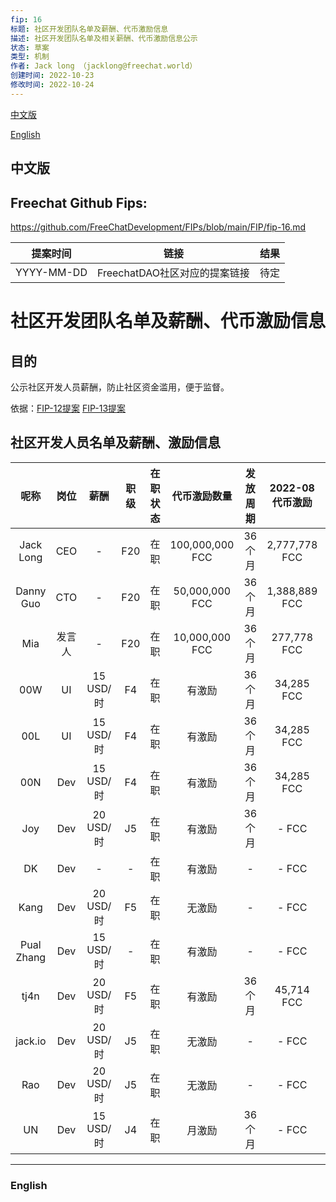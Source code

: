 ```yaml
---
fip: 16
标题: 社区开发团队名单及薪酬、代币激励信息
描述: 社区开发团队名单及相关薪酬、代币激励信息公示
状态: 草案
类型: 机制
作者: Jack long （jacklong@freechat.world）
创建时间: 2022-10-23
修改时间: 2022-10-24
---
```


[中文版](#1)

[English](#2)

<h2 id="1">中文版</h2>

## Freechat Github Fips: 

https://github.com/FreeChatDevelopment/FIPs/blob/main/FIP/fip-16.md


  | 提案时间 | 链接 | 结果 |
  |:-:|:-:|:-:|
  | YYYY-MM-DD |FreechatDAO社区对应的提案链接|待定|

# 社区开发团队名单及薪酬、代币激励信息

## 目的
公示社区开发人员薪酬，防止社区资金滥用，便于监督。

依据：[FIP-12提案](https://snapshot.org/#/freechatdao.eth/proposal/0x56a07c7f382b5a66aecc1ebaf2ebad39e493760402357f5071bb1ebb2949d71d)
[FIP-13提案](https://snapshot.org/#/freechatdao.eth/proposal/0x56a07c7f382b5a66aecc1ebaf2ebad39e493760402357f5071bb1ebb2949d71d)

## 社区开发人员名单及薪酬、激励信息
|   呢称   | 岗位 |   薪酬   | 职级 |在职状态|   代币激励数量  |发放周期|2022-08代币激励|2022-09代币激励|2022-10代币激励 |
|:-------:|:----:|:-------:|:---:|:-----:|:-------------:|:-----------:|:-----------:|:------------:|:------------:|
|Jack Long|CEO   |    -    | F20  |在职 |100,000,000 FCC  |36个月 |2,777,778 FCC|2,777,778 FCC|2,777,778 FCC|
|Danny Guo|CTO   |    -    | F20  |在职 |50,000,000 FCC   |36个月 |1,388,889 FCC|1,388,889 FCC|1,388,889 FCC|
|Mia      |发言人 |    -    | F20  |在职 |10,000,000 FCC   |36个月 |277,778 FCC  |277,778 FCC  |277,778 FCC  |
|00W      |UI    |15 USD/时 | F4  |在职 |有激励             |36个月|34,285 FCC   |34,285 FCC   | - FCC       |
|00L      |UI    |15 USD/时 | F4  |在职 |有激励             |36个月|34,285 FCC   |34,285 FCC   | - FCC       | 
|00N      |Dev   |15 USD/时 | F4  |在职 |有激励             |36个月|34,285 FCC   |34,285 FCC   | - FCC       |  
|Joy      |Dev   |20 USD/时 | J5  |在职 |有激励             |36个月|- FCC        | - FCC       | - FCC       | 
|DK       |Dev   |    -     | -   |在职 |有激励             |-    |- FCC        | - FCC       | - FCC       | 
|Kang     |Dev   |20 USD/时 | F5   |在职 |无激励            |-    |- FCC        | - FCC       | - FCC       |
|Pual Zhang|Dev  |15 USD/时 | -    |在职 |有激励            |-    |- FCC        | - FCC       | - FCC       | 
|tj4n     |Dev   |20 USD/时 | F5   |在职 |有激励            |36个月|45,714 FCC   |45,714 FCC   | - FCC       | 
|jack.io  |Dev   |20 USD/时 | J5   |在职 |无激励            |-    |- FCC        | - FCC        | - FCC      |
|Rao      |Dev   |20 USD/时 | J5   |在职 |无激励            |-    |- FCC        | - FCC        | - FCC      |
|UN       |Dev   |15 USD/时 | J4   |在职 |月激励            |36个月|- FCC        | - FCC        |-  FCC      |

-------------------------

<h3 id="2">English</h3>
